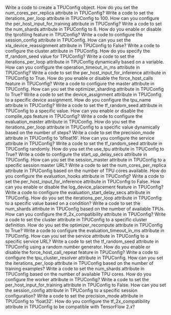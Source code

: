 Write a code to create a TPUConfig object.
How do you set the num_cores_per_replica attribute in TPUConfig?
Write a code to set the iterations_per_loop attribute in TPUConfig to 100.
How can you configure the per_host_input_for_training attribute in TPUConfig?
Write a code to set the num_shards attribute in TPUConfig to 8.
How do you enable or disable the tprofiling feature in TPUConfig?
Write a code to configure the session_config attribute in TPUConfig.
How can you set the xla_device_reassignment attribute in TPUConfig to False?
Write a code to configure the cluster attribute in TPUConfig.
How do you specify the tf_random_seed value for TPUConfig?
Write a code to set the iterations_per_loop attribute in TPUConfig dynamically based on a variable.
How can you configure the operation_timeout_in_ms attribute in TPUConfig?
Write a code to set the per_host_input_for_inference attribute in TPUConfig to True.
How do you enable or disable the force_host_calls feature in TPUConfig?
Write a code to configure the master attribute in TPUConfig.
How can you set the optimizer_sharding attribute in TPUConfig to True?
Write a code to set the device_assignment attribute in TPUConfig to a specific device assignment.
How do you configure the tpu_name attribute in TPUConfig?
Write a code to set the tf_random_seed attribute in TPUConfig to a specific value.
How can you enable or disable the compile_ops feature in TPUConfig?
Write a code to configure the evaluation_master attribute in TPUConfig.
How do you set the iterations_per_loop attribute in TPUConfig to a specific value dynamically based on the number of steps?
Write a code to set the precision_mode attribute in TPUConfig to 'bfloat16'.
How can you configure the service attribute in TPUConfig?
Write a code to set the tf_random_seed attribute in TPUConfig randomly.
How do you set the use_tpu attribute in TPUConfig to True?
Write a code to configure the start_up_delay_secs attribute in TPUConfig.
How can you set the session_master attribute in TPUConfig to a specific session master URL?
Write a code to set the num_cores_per_replica attribute in TPUConfig based on the number of TPU cores available.
How do you configure the evaluation_hooks attribute in TPUConfig?
Write a code to set the per_host_input_for_inference attribute in TPUConfig to False.
How can you enable or disable the log_device_placement feature in TPUConfig?
Write a code to configure the evaluation_start_delay_secs attribute in TPUConfig.
How do you set the iterations_per_loop attribute in TPUConfig to a specific value based on a condition?
Write a code to set the num_shards attribute in TPUConfig based on the number of available TPUs.
How can you configure the tf_2x_compatibility attribute in TPUConfig?
Write a code to set the cluster attribute in TPUConfig to a specific cluster definition.
How do you set the optimizer_recompute attribute in TPUConfig to True?
Write a code to configure the evaluation_timeout_in_ms attribute in TPUConfig.
How can you set the service attribute in TPUConfig to a specific service URL?
Write a code to set the tf_random_seed attribute in TPUConfig using a random number generator.
How do you enable or disable the force_host_call_repeat feature in TPUConfig?
Write a code to configure the tpu_cluster_resolver attribute in TPUConfig.
How can you set the iterations_per_loop attribute in TPUConfig based on the number of training examples?
Write a code to set the num_shards attribute in TPUConfig based on the number of available TPU cores.
How do you configure the worker attribute in TPUConfig?
Write a code to set the per_host_input_for_training attribute in TPUConfig to False.
How can you set the session_config attribute in TPUConfig to a specific session configuration?
Write a code to set the precision_mode attribute in TPUConfig to 'float32'.
How do you configure the tf_2x_compatibility attribute in TPUConfig to be compatible with TensorFlow 2.x?